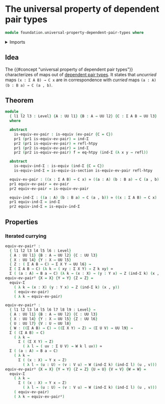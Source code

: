 # The universal property of dependent pair types

```agda
module foundation.universal-property-dependent-pair-types where
```

<details><summary>Imports</summary>

```agda
open import foundation.dependent-pair-types
open import foundation.function-extensionality
open import foundation.universe-levels

open import foundation-core.equivalences
open import foundation-core.functoriality-dependent-pair-types
open import foundation-core.homotopies
open import foundation-core.identity-types
```

</details>

## Idea

The {{#concept "universal property of dependent pair types"}} characterizes of
maps out of [dependent pair types](foundation-core.dependent-pair-types.md). It
states that _uncurried_ maps `(x : Σ A B) → C x` are in correspondence with
_curried_ maps `(a : A) (b : B a) → C (a , b)`.

## Theorem

```agda
module _
  { l1 l2 l3 : Level} {A : UU l1} {B : A → UU l2} {C : Σ A B → UU l3}
  where

  abstract
    is-equiv-ev-pair : is-equiv (ev-pair {C = C})
    pr1 (pr1 is-equiv-ev-pair) = ind-Σ
    pr2 (pr1 is-equiv-ev-pair) = refl-htpy
    pr1 (pr2 is-equiv-ev-pair) = ind-Σ
    pr2 (pr2 is-equiv-ev-pair) f = eq-htpy (ind-Σ (λ x y → refl))

  abstract
    is-equiv-ind-Σ : is-equiv (ind-Σ {C = C})
    is-equiv-ind-Σ = is-equiv-is-section is-equiv-ev-pair refl-htpy

  equiv-ev-pair : ((x : Σ A B) → C x) ≃ ((a : A) (b : B a) → C (a , b))
  pr1 equiv-ev-pair = ev-pair
  pr2 equiv-ev-pair = is-equiv-ev-pair

  equiv-ind-Σ : ((a : A) (b : B a) → C (a , b)) ≃ ((x : Σ A B) → C x)
  pr1 equiv-ind-Σ = ind-Σ
  pr2 equiv-ind-Σ = is-equiv-ind-Σ
```

## Properties

### Iterated currying

```agda
equiv-ev-pair² :
  { l1 l2 l3 l4 l5 l6 : Level}
  { A : UU l1} {B : A → UU l2} {C : UU l3}
  { X : UU l4} {Y : X → UU l5}
  { Z : ( Σ A B → C) → Σ X Y → UU l6} →
  Σ ( Σ A B → C) (λ k → ( xy : Σ X Y) → Z k xy) ≃
  Σ ( (a : A) → B a → C) (λ k → (x : X) → (y : Y x) → Z (ind-Σ k) (x , y))
equiv-ev-pair² {X = X} {Y = Y} {Z = Z} =
  equiv-Σ
    ( λ k → (x : X) (y : Y x) → Z (ind-Σ k) (x , y))
    ( equiv-ev-pair)
    ( λ k → equiv-ev-pair)

equiv-ev-pair³ :
  { l1 l2 l3 l4 l5 l6 l7 l8 l9 : Level} →
  { A : UU l1} {B : A → UU l2} {C : UU l3}
  { X : UU l4} {Y : X → UU l5} {Z : UU l6}
  { U : UU l7} {V : U → UU l8}
  { W : ((Σ A B) → C) → ((Σ X Y) → Z) → (Σ U V) → UU l9} →
  Σ ( (Σ A B) → C)
    ( λ k →
      Σ ( (Σ X Y) → Z)
        ( λ l → ( uv : Σ U V) → W k l uv)) ≃
  Σ ( (a : A) → B a → C)
    ( λ k →
      Σ ( (x : X) → Y x → Z)
        ( λ l → (u : U) → (v : V u) → W (ind-Σ k) (ind-Σ l) (u , v)))
equiv-ev-pair³ {X = X} {Y = Y} {Z = Z} {U = U} {V = V} {W = W} =
  equiv-Σ
    ( λ k →
      Σ ( (x : X) → Y x → Z)
        ( λ l → (u : U) → (v : V u) → W (ind-Σ k) (ind-Σ l) (u , v)))
    ( equiv-ev-pair)
    ( λ k → equiv-ev-pair²)
```
